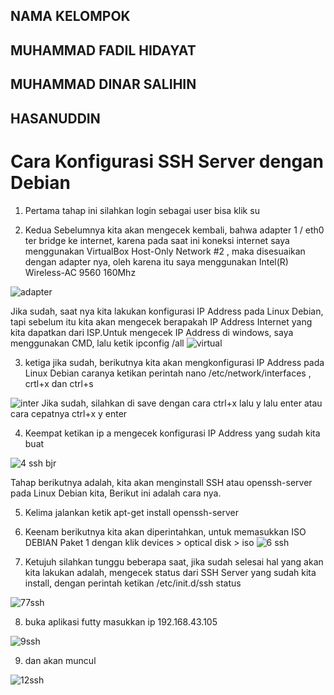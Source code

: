 ## NAMA KELOMPOK
## MUHAMMAD FADIL HIDAYAT
## MUHAMMAD DINAR SALIHIN
## HASANUDDIN

# Cara Konfigurasi SSH Server dengan Debian
1. Pertama tahap ini silahkan login sebagai user bisa klik su  

2. Kedua Sebelumnya kita akan mengecek kembali, bahwa adapter 1 / eth0 ter bridge ke internet, karena pada saat ini koneksi internet saya menggunakan VirtualBox Host-Only Network #2 , maka disesuaikan dengan adapter nya, oleh karena itu saya menggunakan Intel(R) Wireless-AC 9560 160Mhz 

![adapter](https://user-images.githubusercontent.com/112459285/193231461-10a5eda4-6b36-4182-8734-dedf4c6da21d.png) 

Jika sudah, saat nya kita lakukan konfigurasi IP Address pada Linux Debian, tapi sebelum itu kita akan mengecek berapakah IP Address Internet yang kita dapatkan dari ISP.Untuk mengecek IP Address di windows, saya menggunakan CMD, lalu ketik ipconfig /all ![virtual](https://user-images.githubusercontent.com/112459285/193234601-f1e68ec2-9807-4209-9874-387361af8105.png)

3. ketiga jika sudah, berikutnya kita akan mengkonfigurasi IP Address pada Linux Debian caranya ketikan perintah nano /etc/network/interfaces , crtl+x dan ctrl+s  

![inter](https://user-images.githubusercontent.com/112459285/193235042-9f34d0e4-166e-48a7-904c-b127a507cd5f.png) Jika sudah, silahkan di save dengan cara
ctrl+x lalu y lalu enter
atau cara cepatnya
ctrl+x y enter

4. Keempat ketikan ip a mengecek konfigurasi IP Address yang sudah kita buat 

![4 ssh bjr](https://user-images.githubusercontent.com/74998124/194046219-de1fdc8e-262d-4375-9bf1-483289dd52c5.PNG)

Tahap berikutnya adalah, kita akan menginstall SSH atau openssh-server pada Linux Debian kita, Berikut ini adalah cara nya. 

5. Kelima jalankan ketik apt-get install openssh-server


6. Keenam berikutnya kita akan diperintahkan, untuk memasukkan ISO DEBIAN Paket 1  dengan klik devices > optical disk > iso 
![6 ssh](https://user-images.githubusercontent.com/74998124/194046859-e7b897a2-11f5-461c-8f02-133c97d8f66f.PNG)


7. Ketujuh silahkan tunggu beberapa saat, jika sudah selesai hal yang akan kita lakukan adalah, mengecek status dari SSH Server yang sudah kita install, dengan perintah ketikan /etc/init.d/ssh status

![77ssh](https://user-images.githubusercontent.com/74998124/194047363-745a99d4-5ab5-4bb3-b41a-e12186994216.PNG)



8. buka aplikasi futty masukkan ip 192.168.43.105

![9ssh](https://user-images.githubusercontent.com/74998124/194047642-497b1a68-c475-4feb-ae0f-03663ae4dfba.PNG)

9. dan akan muncul 


![12ssh](https://user-images.githubusercontent.com/74998124/194048071-c32e4e7b-394b-4e11-990d-4ca64fd686ff.PNG)
